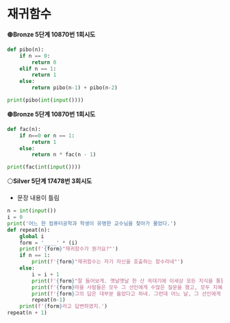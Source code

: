 # 재귀함수

🟤**Bronze 5단계 10870번 1회시도**

```python
def pibo(n):
    if n == 0:
        return 0
    elif n == 1:
        return 1
    else:
        return pibo(n-1) + pibo(n-2)

print(pibo(int(input())))
```



🟤**Bronze 5단계 10870번 1회시도**

```python
def fac(n):
    if n==0 or n == 1:
        return 1
    else:
        return n * fac(n - 1)

print(fac(int(input())))
```



⚪**Silver 5단계 17478번 3회시도**

- 문장 내용이 틀림

```python
n = int(input())
i = 0
print('어느 한 컴퓨터공학과 학생이 유명한 교수님을 찾아가 물었다.')
def repeat(n):
    global i
    form = '____' * (i)
    print(f'{form}"재귀함수가 뭔가요?"')
    if n == 1:
        print(f'{form}"재귀함수는 자기 자신을 호출하는 함수라네"')
    else:
        i = i + 1
        print(f'{form}"잘 들어보게. 옛날옛날 한 산 꼭대기에 이세상 모든 지식을 통달한 선인이 있었어.')
        print(f'{form}마을 사람들은 모두 그 선인에게 수많은 질문을 했고, 모두 지혜롭게 대답해 주었지.')
        print(f'{form}그의 답은 대부분 옳았다고 하네. 그런데 어느 날, 그 선인에게 한 선비가 찾아와서 물었어."')
        repeat(n-1)
    print(f'{form}라고 답변하였지.')
repeat(n + 1)
```

